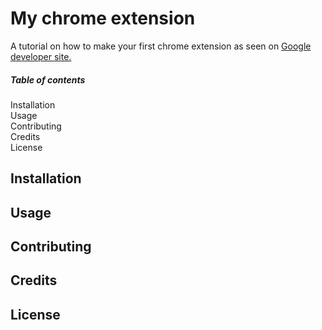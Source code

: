 # My chrome extension
A tutorial on how to make your first chrome extension as seen on [Google developer site.](https://developer.chrome.com/extensions)

##### Table of contents

Installation<br/>
Usage<br/> 
Contributing<br/> 
Credits<br/>
License<br/>

## Installation

## Usage

## Contributing

## Credits

## License

